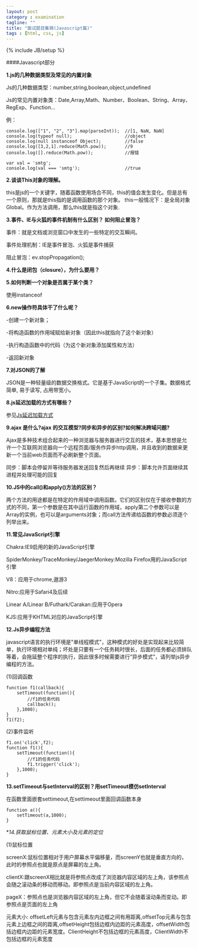 ```yaml
---
layout: post
category : examination
tagline: ""
title: "面试题目集锦(Javascript篇)"
tags : [html, css, js]
---
```

{% include JB/setup %}

####Javascript部分

**1.js的几种数据类型及常见的内置对象**

Js的几种数据类型：number,string,boolean,object,undefined 

Js的常见内置对象类：Date,Array,Math、Number、Boolean、String、Array、RegExp、Function... 

例：

	console.log(["1", "2", "3"].map(parseInt));  //[1, NaN, NaN]
	console.log(typeof null);                    //object
	console.log(null instanceof Object);         //false
	console.log([3,2,1].reduce(Math.pow));       //9
	console.log([].reduce(Math.pow));            //报错

	var val = 'smtg'; 
	console.log(val === 'smtg');                 //true

**2.谈谈This对象的理解。**

this是js的一个关键字，随着函数使用场合不同，this的值会发生变化。但是总有一个原则，那就是this指的是调用函数的那个对象。 this一般情况下：是全局对象Global。作为方法调用，那么this就是指这个对象.

**3.事件、IE与火狐的事件机制有什么区别？ 如何阻止冒泡？**

事件：就是文档或浏览窗口中发生的一些特定的交互瞬间。

事件处理机制：IE是事件冒泡、火狐是事件捕获

阻止冒泡：ev.stopPropagation();

**4.什么是闭包（closure），为什么要用？**

**5.如何判断一个对象是否属于某个类？**

使用instanceof

**6.new操作符具体干了什么呢？**

-创建一个新对象；

-将构造函数的作用域赋给新对象（因此this就指向了这个新对象）

-执行构造函数中的代码（为这个新对象添加属性和方法）

-返回新对象

**7.对JSON的了解**

JSON是一种轻量级的数据交换格式。它是基于JavaScript的一个子集。数据格式简单, 易于读写, 占用带宽小。

**8.js延迟加载的方式有哪些？**

参见[Js延迟加载方式](http://tim-ju.github.io/notes/2015/03/16/3/)

**9.ajax 是什么?ajax 的交互模型?同步和异步的区别?如何解决跨域问题?**

Ajax是多种技术组合起来的一种浏览器与服务器进行交互的技术，基本思想是允许一个互联网浏览器向一个远程页面/服务作异步http调用，并且收到的数据来更新一个当前web页面而不必刷新整个页面。

同步：脚本会停留并等待服务器发送回复然后再继续
异步：脚本允许页面继续其进程并处理可能的回复

**10.JS中的call()和apply()方法的区别？**

两个方法的用途都是在特定的作用域中调用函数。它们的区别仅在于接收参数的方式的不同，第一个参数是在其中运行函数的作用域，apply第二个参数可以是Array的实例，也可以是arguments对象；而call方法传递给函数的参数必须逐个列举出来。

**11.常见JavaScript引擎**

Chakra:IE9启用的新的JavaScript引擎

SpiderMonkey/TraceMonkey/JaegerMonkey:Mozilla Firefox用的JavaScript引擎

V8：应用于chrome,遨游3

Nitro:应用于Safari4及后续

Linear A/Linear B/Futhark/Carakan:应用于Opera

KJS:应用于KHTML对应的JavaScript引擎

**12.Js异步编程方法**

javascript语言的执行环境是"单线程模式"，这种模式的好处是实现起来比较简单，执行环境相对单纯；坏处是只要有一个任务耗时很长，后面的任务都必须排队等着，会拖延整个程序的执行，因此很多时候需要进行“异步模式”，请列举js异步编程的方法。

(1)回调函数

	function f1(callback){
	    setTimeout(function(){
	        //f1的任务代码
	        callback();
	    },1000);
	}
	f1(f2);

(2)事件监听

	f1.on('click',f2);
	function f1(){
	    setTimeout(function(){
	        //f1的任务代码
	        f1.trigger('click');
	    },1000);
	}

**13.setTimeout与setInterval的区别？用setTimeout模仿setInterval**

在函数里面嵌套settimeout,在settimeout里面回调函数本身

	function a(){
	    setTimeout(a,1000);
	}

**14.获取鼠标位置、元素大小及元素的定位*

(1)鼠标位置

screenX:鼠标位置相对于用户屏幕水平偏移量，而screenY也就是垂直方向的，此时的参照点也就是原点是屏幕的左上角。

clientX:跟screenX相比就是将参照点改成了浏览器内容区域的左上角，该参照点会随之滚动条的移动而移动。即参照点是当前内容区域的左上角。

pageX：参照点也是浏览器内容区域的左上角，但它不会随着滚动条而变动。即参照点是页面的左上角

元素大小: offsetLeft元素与包含元素左内边框之间有用距离,offsetTop元素与包含元素上边框之间的距离,offsetHeight包括边框内边距的元素高度，offsetWidth包括边框内边距的元素宽度。ClientHeight不包括边框的元素高度，ClientWidth不包括边框的元素宽度




